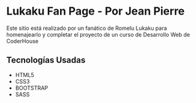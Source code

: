 <h1>Lukaku Fan Page - Por Jean Pierre</h1>
<p>Este sitio está realizado por un fanático de Romelu Lukaku para homenajearlo y completar el proyecto de un curso de Desarrollo Web de CoderHouse</p>

<h2>Tecnologías Usadas</h2>
<ul>
<li>HTML5</li>
<li>CSS3</li>
<li>BOOTSTRAP</li>
<li>SASS</li>
</ul>